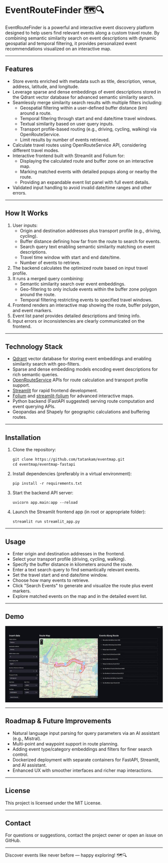 # EventRouteFinder 🗺️🔍

EventRouteFinder is a powerful and interactive event discovery platform designed to help users find relevant events along a custom travel route. By combining semantic similarity search on event descriptions with dynamic geospatial and temporal filtering, it provides personalized event recommendations visualized on an interactive map.

---

## Features

- Store events enriched with metadata such as title, description, venue, address, latitude, and longitude.
- Leverage sparse and dense embeddings of event descriptions stored in the Qdrant vector database for advanced semantic similarity search.
- Seamlessly merge similarity search results with multiple filters including:
  - Geospatial filtering within a user-defined buffer distance (km) around a route.
  - Temporal filtering through start and end date/time travel windows.
  - Textual similarity based on user query inputs.
  - Transport profile-based routing (e.g., driving, cycling, walking) via OpenRouteService.
  - Limit results by number of events retrieved.
- Calculate travel routes using OpenRouteService API, considering different travel modes.
- Interactive frontend built with Streamlit and Folium for:
  - Displaying the calculated route and buffer zone on an interactive map.
  - Marking matched events with detailed popups along or nearby the route.
  - Providing an expandable event list panel with full event details.
- Validated input handling to avoid invalid date/time ranges and other errors.

---

## How It Works

1. User inputs:
   - Origin and destination addresses plus transport profile (e.g., driving, cycling).
   - Buffer distance defining how far from the route to search for events.
   - Search query text enabling semantic similarity matching on event descriptions.
   - Travel time window with start and end date/time.
   - Number of events to retrieve.
2. The backend calculates the optimized route based on input travel profile.
3. It runs a merged query combining:
   - Semantic similarity search over event embeddings.
   - Geo-filtering to only include events within the buffer zone polygon around the route.
   - Temporal filtering restricting events to specified travel windows.
4. Frontend renders an interactive map showing the route, buffer polygon, and event markers.
5. Event list panel provides detailed descriptions and timing info.
6. Input errors or inconsistencies are clearly communicated on the frontend.

---

## Technology Stack

- [Qdrant](https://qdrant.tech/) vector database for storing event embeddings and enabling similarity search with geo-filters.
- Sparse and dense embedding models encoding event descriptions for rich semantic queries.
- [OpenRouteService](https://openrouteservice.org/) APIs for route calculation and transport profile support.
- [Streamlit](https://streamlit.io/) for rapid frontend development.
- [Folium](https://python-visualization.github.io/folium/) and [streamlit-folium](https://github.com/randyzwitch/streamlit-folium) for advanced interactive maps.
- Python backend (FastAPI suggested) serving route computation and event querying APIs.
- Geopandas and Shapely for geographic calculations and buffering routes.

---

## Installation

1. Clone the repository:
    ```
    git clone https://github.com/tatankam/eventmap.git
    cd eventmap/eventmap-fastapi
    ```
2. Install dependencies (preferably in a virtual environment):
    ```
    pip install -r requirements.txt
    ```
3. Start the backend API server:
    ```
    uvicorn app.main:app --reload
    ```
4. Launch the Streamlit frontend app (in root or appropriate folder):
    ```
    streamlit run streamlit_app.py
    ```

---

## Usage

- Enter origin and destination addresses in the frontend.
- Select your transport profile (driving, cycling, walking).
- Specify the buffer distance in kilometers around the route.
- Enter a text search query to find semantically relevant events.
- Set the travel start and end date/time window.
- Choose how many events to retrieve.
- Click "Search Events" to generate and visualize the route plus event markers.
- Explore matched events on the map and in the detailed event list.

---

## Demo

[![Watch the Demo](https://github.com/tatankam/eventmap/blob/main/video/thumbail.jpg)](https://youtu.be/9BGkUcfOS6w)

---

## Roadmap & Future Improvements

- Natural language input parsing for query parameters via an AI assistant (e.g., Mistral).
- Multi-point and waypoint support in route planning.
- Adding event type/category embeddings and filters for finer search control.
- Dockerized deployment with separate containers for FastAPI, Streamlit, and AI assistant.
- Enhanced UX with smoother interfaces and richer map interactions.

---

## License

This project is licensed under the MIT License.

---

## Contact

For questions or suggestions, contact the project owner or open an issue on GitHub.

---

Discover events like never before — happy exploring! 🗺️🔍
